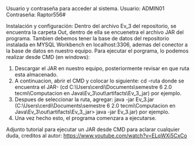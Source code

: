 Usuario y contraseña para acceder al sistema. 
Usuario: ADMIN01 
Contraseña: Raptor556#

Instalación y configuración: 
Dentro del archivo Ev_3 del repositorio, se encuentra la carpeta Out, dentro de ella se encuenetra el archivo JAR del programa. 
Tambien debemos tener la base de datos del repositorio instalada en MYSQL Workbench en localhost:3306, ademas del conector a la base de datos en nuestro equipo. 
Para ejecutar el porgrama, lo podemos realizar desde CMD (en windows):
1. Descargar el JAR en nuestro equipo, posteriormente revisar en que ruta esta almacenado.
2. A continuacion, abrir el CMD y colocar lo siguiente:    cd -ruta donde se encuentra el JAR- (cd C:\Users\cerdi\Documents\semestre 6 2.0 tecmi\Computacion en Java\Ev_3\out\artifacts\Ev_3_jar) por ejemplo.
3. Despues de seleccionar la ruta, agregar: java -jar Ev_3.jar (C:\Users\cerdi\Documents\semestre 6 2.0 tecmi\Computacion en Java\Ev_3\out\artifacts\Ev_3_jar> java -jar Ev_3.jar) por ejemplo. 
4. Una vez hecho esto, el programa comenzara a ejecutarse.

Adjunto tutorial para ejecutar un JAR desde CMD para aclarar cualquier duda, creditos al autor: https://www.youtube.com/watch?v=ELqWXi5CxCo 

